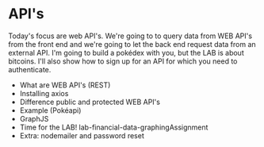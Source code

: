 # API's

Today's focus are web API's. We're going to to query data from WEB API's from the front end and we're going to let the back end request data from an external API. I'm going to build a pokédex with you, but the LAB is about bitcoins. I'll also show how to sign up for an API for which you need to authenticate.

* What are WEB API's (REST)
* Installing axios
* Difference public and protected WEB API's
* Example (Pokéapi)
* GraphJS
* Time for the LAB! lab-financial-data-graphingAssignment
* Extra: nodemailer and password reset
